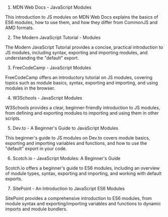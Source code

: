 

1. MDN Web Docs - JavaScript Modules

This introduction to JS modules on MDN Web Docs explains the basics of ES6 modules, how to use them, and how they differ from CommonJS and AMD formats.

2. The Modern JavaScript Tutorial - Modules

The Modern JavaScript Tutorial provides a concise, practical introduction to JS modules, including syntax, exporting and importing modules, and understanding the "default" export.

3. FreeCodeCamp - JavaScript Modules

FreeCodeCamp offers an introductory tutorial on JS modules, covering topics such as module basics, syntax, exporting and importing, and using modules in the browser.

4. W3Schools - JavaScript Modules

W3Schools provides a clear, beginner-friendly introduction to JS modules, from defining and exporting modules to importing and using them in other scripts.

5. Dev.to - A Beginner's Guide to JavaScript Modules

This beginner's guide to JS modules on Dev.to covers module basics, exporting and importing variables and functions, and how to use the "default" export in your code.

6. Scotch.io - JavaScript Modules: A Beginner's Guide

Scotch.io offers a beginner's guide to ES6 modules, including an overview of module types, syntax, exporting and importing, and working with default exports.

7. SitePoint - An Introduction to JavaScript ES6 Modules

SitePoint provides a comprehensive introduction to ES6 modules, from module syntax and exporting/importing variables and functions to dynamic imports and module bundlers.